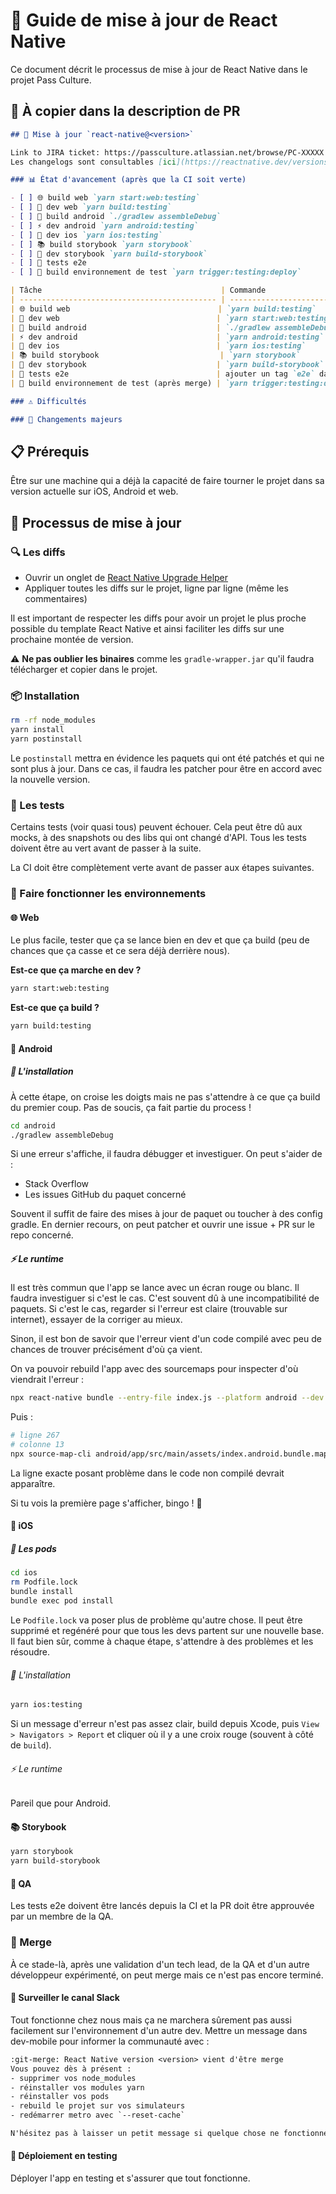 # 🚀 Guide de mise à jour de React Native

Ce document décrit le processus de mise à jour de React Native dans le projet Pass Culture.

## 📝 À copier dans la description de PR

```md
## 🔄 Mise à jour `react-native@<version>`

Link to JIRA ticket: https://passculture.atlassian.net/browse/PC-XXXXX
Les changelogs sont consultables [ici](https://reactnative.dev/versions)

### 📊 État d'avancement (après que la CI soit verte)

- [ ] 🌐 build web `yarn start:web:testing`
- [ ] 🚀 dev web `yarn build:testing`
- [ ] 🤖 build android `./gradlew assembleDebug`
- [ ] ⚡ dev android `yarn android:testing`
- [ ] 🍎 dev ios `yarn ios:testing`
- [ ] 📚 build storybook `yarn storybook`
- [ ] 🎨 dev storybook `yarn build-storybook`
- [ ] 🧪 tests e2e
- [ ] 🚀 build environnement de test `yarn trigger:testing:deploy`

| Tâche                                        | Commande                                                | Etat attendu                                                          |
| -------------------------------------------- | ------------------------------------------------------- | --------------------------------------------------------------------- |
| 🌐 build web                                 | `yarn build:testing`                                    | ✅ succès de la commande                                              |
| 🚀 dev web                                   | `yarn start:web:testing`                                | ✅ succès de la commande + pas d'écran blanc                          |
| 🤖 build android                             | `./gradlew assembleDebug`                               | ✅ succès de la commande                                              |
| ⚡ dev android                               | `yarn android:testing`                                  | ✅ succès de la commande + pas d'écran rouge                          |
| 🍎 dev ios                                   | `yarn ios:testing`                                      | ✅ succès de la commande + pas d'écran rouge                          |
| 📚 build storybook                           | `yarn storybook`                                        | ✅ succès de la commande + pas de message d'erreur sur les composants |
| 🎨 dev storybook                             | `yarn build-storybook`                                  | ✅ succès de la commande + pas d'erreur en serveur local              |
| 🧪 tests e2e                                 | ajouter un tag `e2e` dans Github après chaque tentative | 👨‍💻 Le QA doit valider que c'est bon de son côté                       |
| 🚀 build environnement de test (après merge) | `yarn trigger:testing:deploy`                           | ✅ Le job passe                                                       |

### ⚠️ Difficultés

### 🔧 Changements majeurs
```

## 📋 Prérequis

Être sur une machine qui a déjà la capacité de faire tourner le projet dans sa version actuelle sur iOS, Android et web.

## 🚀 Processus de mise à jour

### 🔍 Les diffs

- Ouvrir un onglet de [React Native Upgrade Helper](https://react-native-community.github.io/upgrade-helper/)
- Appliquer toutes les diffs sur le projet, ligne par ligne (même les commentaires)

Il est important de respecter les diffs pour avoir un projet le plus proche possible du template React Native et ainsi faciliter les diffs sur une prochaine montée de version.

⚠️ **Ne pas oublier les binaires** comme les `gradle-wrapper.jar` qu'il faudra télécharger et copier dans le projet.

### 📦 Installation

```bash
rm -rf node_modules
yarn install
yarn postinstall
```

Le `postinstall` mettra en évidence les paquets qui ont été patchés et qui ne sont plus à jour. Dans ce cas, il faudra les patcher pour être en accord avec la nouvelle version.

### 🧪 Les tests

Certains tests (voir quasi tous) peuvent échouer. Cela peut être dû aux mocks, à des snapshots ou des libs qui ont changé d'API.
Tous les tests doivent être au vert avant de passer à la suite.

La CI doit être complètement verte avant de passer aux étapes suivantes.

### 🔧 Faire fonctionner les environnements

#### 🌐 Web

Le plus facile, tester que ça se lance bien en dev et que ça build (peu de chances que ça casse et ce sera déjà derrière nous).

**Est-ce que ça marche en dev ?**

```bash
yarn start:web:testing
```

**Est-ce que ça build ?**

```bash
yarn build:testing
```

#### 🤖 Android

##### 🔨 L'installation

À cette étape, on croise les doigts mais ne pas s'attendre à ce que ça build du premier coup. Pas de soucis, ça fait partie du process !

```bash
cd android
./gradlew assembleDebug
```

Si une erreur s'affiche, il faudra débugger et investiguer. On peut s'aider de :

- Stack Overflow
- Les issues GitHub du paquet concerné

Souvent il suffit de faire des mises à jour de paquet ou toucher à des config gradle. En dernier recours, on peut patcher et ouvrir une issue + PR sur le repo concerné.

##### ⚡ Le runtime

Il est très commun que l'app se lance avec un écran rouge ou blanc. Il faudra investiguer si c'est le cas. C'est souvent dû à une incompatibilité de paquets.
Si c'est le cas, regarder si l'erreur est claire (trouvable sur internet), essayer de la corriger au mieux.

Sinon, il est bon de savoir que l'erreur vient d'un code compilé avec peu de chances de trouver précisément d'où ça vient.

On va pouvoir rebuild l'app avec des sourcemaps pour inspecter d'où viendrait l'erreur :

```bash
npx react-native bundle --entry-file index.js --platform android --dev true --bundle-output android/app/src/main/assets/index.android.bundle --sourcemap-output android/app/src/main/assets/index.android.bundle.map
```

Puis :

```bash
# ligne 267
# colonne 13
npx source-map-cli android/app/src/main/assets/index.android.bundle.map 267 13
```

La ligne exacte posant problème dans le code non compilé devrait apparaître.

Si tu vois la première page s'afficher, bingo ! 🎉

#### 🍎 iOS

##### 📱 Les pods

```bash
cd ios
rm Podfile.lock
bundle install
bundle exec pod install
```

Le `Podfile.lock` va poser plus de problème qu'autre chose. Il peut être supprimé et regénéré pour que tous les devs partent sur une nouvelle base.
Il faut bien sûr, comme à chaque étape, s'attendre à des problèmes et les résoudre.

###### 🔨 L'installation

```bash
yarn ios:testing
```

Si un message d'erreur n'est pas assez clair, build depuis Xcode, puis `View > Navigators > Report` et cliquer où il y a une croix rouge (souvent à côté de `build`).

###### ⚡ Le runtime

Pareil que pour Android.

#### 📚 Storybook

```bash
yarn storybook
yarn build-storybook
```

#### 🧪 QA

Les tests e2e doivent être lancés depuis la CI et la PR doit être approuvée par un membre de la QA.

### 🔀 Merge

À ce stade-là, après une validation d'un tech lead, de la QA et d'un autre développeur expérimenté, on peut merge mais ce n'est pas encore terminé.

#### 📢 Surveiller le canal Slack

Tout fonctionne chez nous mais ça ne marchera sûrement pas aussi facilement sur l'environnement d'un autre dev.
Mettre un message dans dev-mobile pour informer la communauté avec :

```txt
:git-merge: React Native version <version> vient d'être merge
Vous pouvez dès à présent :
- supprimer vos node_modules
- réinstaller vos modules yarn
- réinstaller vos pods
- rebuild le projet sur vos simulateurs
- redémarrer metro avec `--reset-cache`

N'hésitez pas à laisser un petit message si quelque chose ne fonctionne pas chez vous 🚀
```

#### 🚀 Déploiement en testing

Déployer l'app en testing et s'assurer que tout fonctionne.
